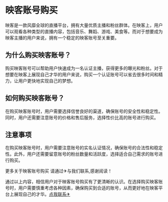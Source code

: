 # 映客账号购买

映客是一款风靡全球的直播平台，拥有大量优质主播和粉丝群体。在映客上，用户可以观看各种类型的直播内容，包括音乐、舞蹈、游戏、美食等。而对于想要成为映客主播的用户来说，拥有一个稳定的映客账号至关重要。

## 为什么购买映客账号？

购买映客账号可以帮助用户快速成为一名认证主播，获得更多的曝光和粉丝。对于想要在映客上展现自己才华的用户来说，购买一个认证账号可以省去很多时间和精力，让用户更快地实现自己的梦想。

## 如何购买映客账号？

在购买映客账号时，用户需要选择信誉良好的渠道，确保账号的安全性和稳定性。同时，用户还需要注意账号的价格和售后服务，选择性价比高的账号进行购买。

## 注意事项

在购买映客账号时，用户需要注意账号的实名认证情况，确保账号的合法性和稳定性。此外，用户还需要留意账号的粉丝数量和活跃度，选择适合自己需求的账号进行购买。

更多关于映客账号购买 请通过✈与我们联系,感谢阅读！

通过以上内容，相信用户对于映客账号购买有了更清晰的认识。在选择购买映客账号时，用户需要慎重考虑各种因素，确保购买到合适的账号，从而更好地在映客平台上展现自己的才华。[点我联系✈](https://qa.k02.cc)